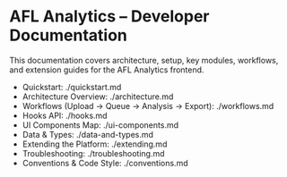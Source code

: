 # AFL Analytics – Developer Documentation

This documentation covers architecture, setup, key modules, workflows, and extension guides for the AFL Analytics frontend.

- Quickstart: ./quickstart.md
- Architecture Overview: ./architecture.md
- Workflows (Upload → Queue → Analysis → Export): ./workflows.md
- Hooks API: ./hooks.md
- UI Components Map: ./ui-components.md
- Data & Types: ./data-and-types.md
- Extending the Platform: ./extending.md
- Troubleshooting: ./troubleshooting.md
- Conventions & Code Style: ./conventions.md
